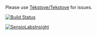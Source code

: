 Please use [Tekstove/Tekstove](https://github.com/Tekstove/Tekstove/issues) for issues.

[![Build Status](https://travis-ci.org/Tekstove/Tekstove-api.svg?branch=master)](https://travis-ci.org/Tekstove/Tekstove-api)

[![SensioLabsInsight](https://insight.sensiolabs.com/projects/432f818a-5b3e-41c2-a8a7-be070638d019/big.png)](https://insight.sensiolabs.com/projects/432f818a-5b3e-41c2-a8a7-be070638d019)
